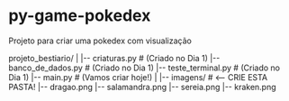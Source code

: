 # py-game-pokedex
Projeto para criar uma pokedex com visualização


projeto_bestiario/
|
|-- criaturas.py       # (Criado no Dia 1)
|-- banco_de_dados.py  # (Criado no Dia 1)
|-- teste_terminal.py  # (Criado no Dia 1)
|-- main.py            # (Vamos criar hoje!)
|
|-- imagens/           # <-- CRIE ESTA PASTA!
    |-- dragao.png
    |-- salamandra.png
    |-- sereia.png
    |-- kraken.png